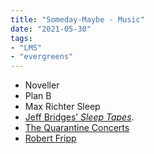 ```yaml
---
title: "Someday-Maybe - Music"
date: "2021-05-30"
tags:
- "LMS"
- "evergreens"
---
```


- Noveller
- Plan B
- Max Richter Sleep
- [Jeff Bridges’ *Sleep Tapes*](https://austinkleon.us1.list-manage.com/track/click?u=25a34f10515c4e9393e3da856&id=197b6591ae&e=1dd48d7080).
- [The Quarantine Concerts](https://www.youtube.com/watch?v=Gi72yTfJMEU)
- [Robert Fripp](https://www.youtube.com/channel/UCQxX-MDtlFo3wAYdwwvk-YA)
